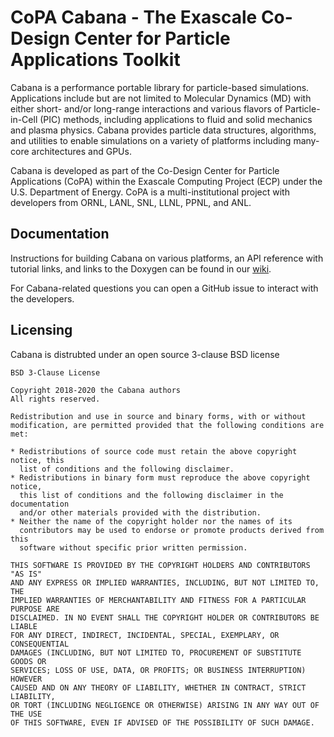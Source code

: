 # CoPA Cabana - The Exascale Co-Design Center for Particle Applications Toolkit

Cabana is a performance portable library for particle-based
simulations. Applications include but are not limited to Molecular Dynamics
(MD) with either short- and/or long-range interactions and various flavors of
Particle-in-Cell (PIC) methods, including applications to fluid and solid
mechanics and plasma physics. Cabana provides particle data structures,
algorithms, and utilities to enable simulations on a variety of platforms
including many-core architectures and GPUs.

Cabana is developed as part of the Co-Design Center for Particle Applications
(CoPA) within the Exascale Computing Project (ECP) under the U.S. Department
of Energy. CoPA is a multi-institutional project with developers from ORNL,
LANL, SNL, LLNL, PPNL, and ANL.

## Documentation

Instructions for building Cabana on various platforms, an API reference with
tutorial links, and links to the Doxygen can be found in our
[wiki](https://github.com/ECP-copa/Cabana/wiki).

For Cabana-related questions you can open a GitHub issue to interact with the
developers.

## Licensing

Cabana is distrubted under an open source 3-clause BSD license

```
BSD 3-Clause License

Copyright 2018-2020 the Cabana authors
All rights reserved.

Redistribution and use in source and binary forms, with or without
modification, are permitted provided that the following conditions are met:

* Redistributions of source code must retain the above copyright notice, this
  list of conditions and the following disclaimer.
* Redistributions in binary form must reproduce the above copyright notice,
  this list of conditions and the following disclaimer in the documentation
  and/or other materials provided with the distribution.
* Neither the name of the copyright holder nor the names of its
  contributors may be used to endorse or promote products derived from this
  software without specific prior written permission.

THIS SOFTWARE IS PROVIDED BY THE COPYRIGHT HOLDERS AND CONTRIBUTORS "AS IS"
AND ANY EXPRESS OR IMPLIED WARRANTIES, INCLUDING, BUT NOT LIMITED TO, THE
IMPLIED WARRANTIES OF MERCHANTABILITY AND FITNESS FOR A PARTICULAR PURPOSE ARE
DISCLAIMED. IN NO EVENT SHALL THE COPYRIGHT HOLDER OR CONTRIBUTORS BE LIABLE
FOR ANY DIRECT, INDIRECT, INCIDENTAL, SPECIAL, EXEMPLARY, OR CONSEQUENTIAL
DAMAGES (INCLUDING, BUT NOT LIMITED TO, PROCUREMENT OF SUBSTITUTE GOODS OR
SERVICES; LOSS OF USE, DATA, OR PROFITS; OR BUSINESS INTERRUPTION) HOWEVER
CAUSED AND ON ANY THEORY OF LIABILITY, WHETHER IN CONTRACT, STRICT LIABILITY,
OR TORT (INCLUDING NEGLIGENCE OR OTHERWISE) ARISING IN ANY WAY OUT OF THE USE
OF THIS SOFTWARE, EVEN IF ADVISED OF THE POSSIBILITY OF SUCH DAMAGE.
```